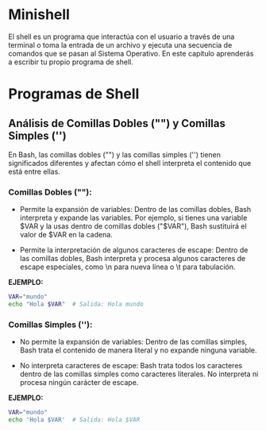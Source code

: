 # Minishell

El shell es un programa que interactúa con el usuario a través de una terminal o toma la entrada de un archivo y ejecuta una secuencia de comandos que se pasan al Sistema Operativo. En este capítulo aprenderás a escribir tu propio programa de shell.

# Programas de Shell

## Análisis de Comillas Dobles ("") y Comillas Simples ('')

En Bash, las comillas dobles ("") y las comillas simples ('') tienen significados diferentes y afectan cómo el shell interpreta el contenido que está entre ellas.

### Comillas Dobles (""):

- Permite la expansión de variables: Dentro de las comillas dobles, Bash interpreta y expande las variables. Por ejemplo, si tienes una variable $VAR y la usas dentro de comillas dobles ("$VAR"), Bash sustituirá el valor de $VAR en la cadena.

- Permite la interpretación de algunos caracteres de escape: Dentro de las comillas dobles, Bash interpreta y procesa algunos caracteres de escape especiales, como \n para nueva línea o \t para tabulación.

**EJEMPLO:**

```bash
VAR="mundo"
echo "Hola $VAR"  # Salida: Hola mundo
```
### Comillas Simples (''):

- No permite la expansión de variables: Dentro de las comillas simples, Bash trata el contenido de manera literal y no expande ninguna variable.

- No interpreta caracteres de escape: Bash trata todos los caracteres dentro de las comillas simples como caracteres literales. No interpreta ni procesa ningún carácter de escape.

**EJEMPLO:**

```bash
VAR="mundo"
echo 'Hola $VAR'  # Salida: Hola $VAR
```
